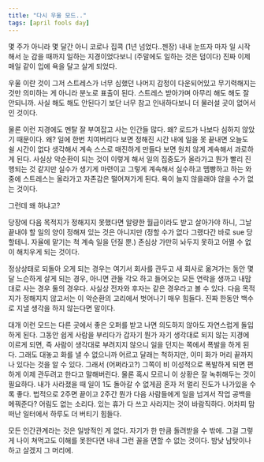 ```yaml
---
title: "다시 우울 모드.."
tags: [april fools day]
---
```


몇 주가 아니라 몇 달간 아니 코로나 집콕 (1년 넘었다..젠장) 내내 눈뜨자 마자 일 시작해서 눈 감을 때까지 일하는 지경이었다보니 (주말에도 일하는 것은 덤이다) 진짜 이제 매일 같이 입에 욕을 달고 살게 되었다.

우울 이란 것이 그저 스트레스가 너무 심했던 나머지 감정이 다운되어있고 무기력해지는 것만 의미하는 게 아니라 분노로 표출이 된다. 스트레스 받아가며 아무리 해도 해도 잘 안되니까. 사실 해도 해도 안된다기 보단 너무 참고 인내하다보니 더 물러설 곳이 없어서인 것이다. 

물론 이런 지경에도 멘탈 잘 부여잡고 사는 인간들 많다. 왜? 로드가 나보다 심하지 않았기 때문이다. 왜? 일에 한번 치여버리다 보면 정해진 시간 내에 일을 못 끝내면 오늘도 쉴 시간이 없다 생각해서 계속 스스로 매진하게 만들다 보면 원치 않게 계속해서 과로하게 된다. 사실상 악순환이 되는 것이 이렇게 해서 일의 집중도가 올라가고 뭔가 빨리 진행되는 것 같지만 실수가 생기게 마련이고 그렇게 계속해서 실수하고 뗌빵하고 하는 와중에 스트레스는 올라가고 자존감은 떨어져가게 된다. 욕이 늘지 않을래야 않을 수가 없는 것이다.

그런데 왜 하냐고?

당장에 다음 목적지가 정해지지 못했다면 알량한 월급이라도 받고 살아가야 하니, 그날 끝내야 할 일의 양이 정해져 있는 것은 아니지만 (정할 수가 없다 그랬다간 바로 sue 당할테니. 자율에 맡기는 척 계속 일을 던질 뿐.) 존심상 가만히 놔두지 못하고 어쩔 수 없이 해치우게 되는 것이다.

정상상태로 되돌아 오게 되는 경우는 여기서 회사를 관두고 새 회사로 옮겨가는 동안 몇 달 느슨하게 살게 되는 경우, 아니면 관둘 각오 하고 들어오는 모든 연락을 생까고 내맘대로 사는 경우 둘의 경우다. 사실상 전자와 후자는 같은 경우라고 볼 수 있다. 다음 목적지가 정해지지 않고서는 이 악순환의 고리에서 벗어나기 매우 힘들다. 진짜 한동안 백수로 지낼 생각을 하지 않는다면 말이다. 

대개 이런 모드는 다른 곳에서 좋은 오퍼를 받고 나면 의도하지 않아도 자연스럽게 돌입하게 된다. 그동안 쉽게 사람을 부리다가 갑자기 뭔가 자기 생각대로 되지 않는 지경에 이르게 되면, 즉 사람이 생각대로 부려지지 않으니 일을 던지는 쪽에서 폭발을 하게 된다. 그래도 대놓고 화를 낼 수 없으니까 어르고 달래는 척하지만, 이미 화가 머리 끝까지 나 있다는 것을 알 수 있다. 그래서 (어쩌라고?) 그쪽이 비 이성적으로 폭발하게 되면 편하게 이제 관두려고 한다고 말해버린다. 물론 혹시 모르니 이 상황은 잘 녹취해두는 것이 필요하다. 내가 사라졌을 때 일이 1도 돌아갈 수 없게끔 혼자 저 멀리 진도가 나가있을 수록 좋다. 법적으로 2주면 끝이고 2주간 뭔가 다음 사람들에게 일을 넘겨서 작업 공백을 메꿔준다? 어림도 없는 소리다. 있는 휴가 다 쓰고 사라지는 것이 바람직하다. 어차피 맘 떠난 일터에서 하루도 더 버티기 힘들다. 

모든 인간관계라는 것은 일방적인 게 없다. 자기가 한 만큼 돌려받을 수 밖에. 그걸 그렇게 나이 쳐먹고도 이해를 못한다면 내내 그런 꼴을 면할 수 없는 것이다. 밤낮 남탓이나 하고 살겠지 그 머리에.
